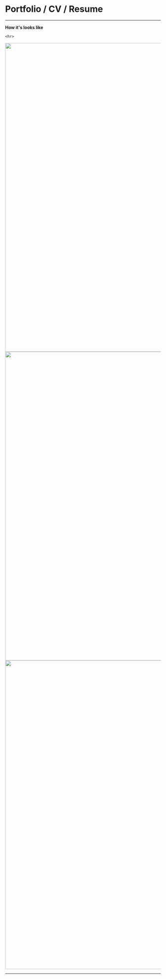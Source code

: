 # Portfolio / CV / Resume
<hr>
<div>
    <p><b>How it's looks like</b></p>
    
    <hr>
<img align="middle" width="1000px" src="https://user-images.githubusercontent.com/66327542/94740945-3d656e00-0395-11eb-91e3-528f7c73c368.png"/>
</br>
<img align="middle" width="1000px" src="https://user-images.githubusercontent.com/66327542/94741054-62f27780-0395-11eb-93ec-725f533b17d7.png"/>
</br>
<img align="middle" width="1000px" src="https://user-images.githubusercontent.com/66327542/94741134-7d2c5580-0395-11eb-9470-31c34740c90b.png"/>
   <hr>
</br>
</div>
  
